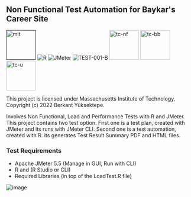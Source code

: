 ## Non Functional Test Automation for Baykar's Career Site
<a href="" rel="mit"><img width="80px" style="border-width: 0;" src="https://github.com/Berkantyuks/Berkantyuks/blob/main/images/mit-license-custom.png" alt="mit" /></a>
 ![R](https://img.shields.io/badge/R-000000?style=for-the-badge&logo=r&logoColor=white)
 ![JMeter](https://img.shields.io/badge/JMeter-000000?style=for-the-badge&logo=apache&logoColor=white)
 ![TEST-001-B](https://img.shields.io/badge/Test%20001%20B-000000?style=for-the-badge&logo=null&logoColor=white)
 <a href="https://github.com/Berkantyuks/QA-Project-Test-Classification-Mark" rel="tc-nf"><img width="80px" style="border-width: 0;" src="https://github.com/Berkantyuks/QA-Project-Test-Classification-Mark/blob/main/TCM-F-114x40/114x40-nf.png" alt="tc-nf" /></a>
 <a href="https://github.com/Berkantyuks/QA-Project-Test-Classification-Mark" rel="tc-bb"><img width="80px" style="border-width: 0;" src="https://github.com/Berkantyuks/QA-Project-Test-Classification-Mark/blob/main/TCM-114x40-box/114x40-bb.png" alt="tc-bb" /></a>
<a href="https://github.com/Berkantyuks/QA-Project-Test-Classification-Mark#test-class-u" rel="tc-u"><img width="80px" style="border-width: 0;" src="https://github.com/Berkantyuks/QA-Project-Test-Classification-Mark/blob/main/TCM-114x40-light/114x40-tc-u.png" alt="tc-u" /></a>

This project is licensed under Massachusetts Institute of Technology. Copyright (c) 2022 Berkant Yüksektepe.

Involves Non Functional, Load and Performance Tests with R and JMeter. This project contains two test option. First one is a test plan, created with JMeter and its runs with JMeter CLI. Second one is a test automation, created with R. its generates Test Result Summary PDF and HTML files.

### Test Requirements
- Apache JMeter 5.5 (Manage in GUI, Run with CLI)
- R and (R Studio or CLI)
- Required Libraries (in top of the LoadTest.R file)


![image](https://user-images.githubusercontent.com/61010367/185801189-b83ac4e1-5581-4b64-b026-fce132b01ad0.png)


